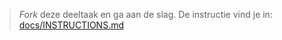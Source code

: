 > _Fork_ deze deeltaak en ga aan de slag. De instructie vind je in: [docs/INSTRUCTIONS.md](docs/INSTRUCTIONS.md)

